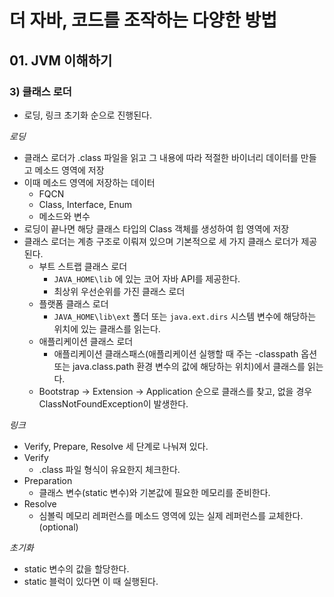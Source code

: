 # 더 자바, 코드를 조작하는 다양한 방법

## 01. JVM 이해하기

### 3) 클래스 로더

- 로딩, 링크 초기화 순으로 진행된다.

*로딩*

- 클래스 로더가 .class 파일을 읽고 그 내용에 따라 적절한 바이너리 데이터를 만들고 메소드 영역에 저장
- 이때 메소드 영역에 저장하는 데이터
    - FQCN
    - Class, Interface, Enum
    - 메소드와 변수
- 로딩이 끝나면 해당 클래스 타입의 Class 객체를 생성하여 힙 영역에 저장
- 클래스 로더는 계층 구조로 이뤄져 있으며 기본적으로 세 가지 클래스 로더가 제공된다.
    - 부트 스트랩 클래스 로더
        - `JAVA_HOME\lib` 에 있는 코어 자바 API를 제공한다.
        - 최상위 우선순위를 가진 클래스 로더
    - 플랫폼 클래스 로더
        - `JAVA_HOME\lib\ext` 폴더 또는 `java.ext.dirs` 시스템 변수에 해당하는 위치에 있는 클래스를 읽는다.
    - 애플리케이션 클래스 로더
        - 애플리케이션 클래스패스(애플리케이션 실행할 때 주는 -classpath 옵션 또는 java.class.path 환경 변수의 값에 해당하는 위치)에서 클래스를 읽는다.
    - Bootstrap -> Extension -> Application 순으로 클래스를 찾고, 없을 경우 ClassNotFoundException이 발생한다.

*링크*

- Verify, Prepare, Resolve 세 단계로 나눠져 있다.
- Verify
    - .class 파일 형식이 유요한지 체크한다.
- Preparation
    - 클래스 변수(static 변수)와 기본값에 필요한 메모리를 준비한다.
- Resolve
    - 심볼릭 메모리 레퍼런스를 메소드 영역에 있는 실제 레퍼런스를 교체한다.(optional)
  
*초기화*
- static 변수의 값을 할당한다.
- static 블럭이 있다면 이 때 실행된다.


